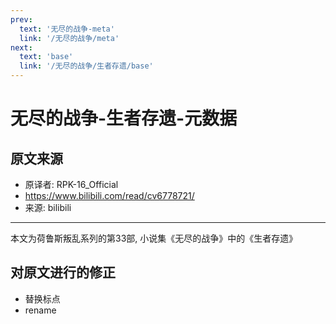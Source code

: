 ```yaml
---
prev:
  text: '无尽的战争-meta'
  link: '/无尽的战争/meta'
next:
  text: 'base'
  link: '/无尽的战争/生者存遗/base'
---
```


# 无尽的战争-生者存遗-元数据

## 原文来源

+ 原译者: RPK-16_Official
+ <https://www.bilibili.com/read/cv6778721/>
+ 来源: bilibili

--------

本文为荷鲁斯叛乱系列的第33部, 小说集《无尽的战争》中的《生者存遗》

## 对原文进行的修正

+ 替换标点
+ rename
